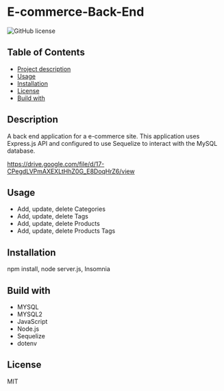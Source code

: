# E-commerce-Back-End

![GitHub license](https://img.shields.io/badge/license-MIT-blue.svg)


## Table of Contents
- [Project description](#Description)
- [Usage](#Usage)
- [Installation](#Installation)
- [License](#License)
- [Build with](#Build)


## Description
A back end application for a e-commerce site. This application uses Express.js API and configured to use Sequelize to interact with the MySQL database.

https://drive.google.com/file/d/17-CPegdLVPmAXEXLtHhZ0G_E8DoqHrZ6/view


## Usage
- Add, update, delete Categories
- Add, update, delete Tags
- Add, update, delete Products
- Add, update, delete Products Tags


## Installation
npm install, node server.js, Insomnia


## Build with
- MYSQL
- MYSQL2
- JavaScript
- Node.js
- Sequelize
- dotenv


## License
MIT

